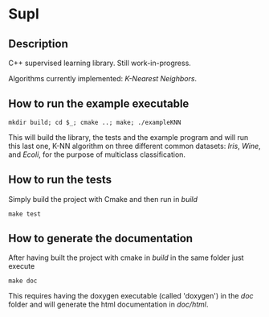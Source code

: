 # Supl

## Description
C++ supervised learning library. Still work-in-progress.

Algorithms currently implemented: *K-Nearest Neighbors*.  

## How to run the example executable
```
mkdir build; cd $_; cmake ..; make; ./exampleKNN
```
This will build the library, the tests and the example program and will run this last one,
K-NN algorithm on three different common datasets: *Iris*, *Wine*, and *Ecoli*,
for the purpose of multiclass classification.

## How to run the tests
Simply build the project with Cmake and then run in *build*
```
make test
```

## How to generate the documentation
After having built the project with cmake in *build* in the same folder just execute
```
make doc
```
This requires having the doxygen executable (called 'doxygen') in the *doc* folder and will generate the html
documentation in *doc/html*.